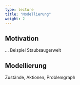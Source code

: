```yaml
---
type: lecture
title: "Modellierung"
weight: 2
---
```


## Motivation

... Beispiel Staubsaugerwelt

## Modellierung

Zustände, Aktionen, Problemgraph
